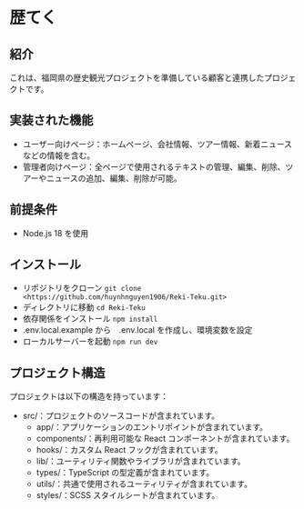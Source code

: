 # 歴てく

## 紹介

これは、福岡県の歴史観光プロジェクトを準備している顧客と連携したプロジェクトです。

## 実装された機能

-   ユーザー向けページ：ホームページ、会社情報、ツアー情報、新着ニュースなどの情報を含む。
-   管理者向けページ：全ページで使用されるテキストの管理、編集、削除、ツアーやニュースの追加、編集、削除が可能。

## 前提条件

-   Node.js 18 を使用

## インストール

-   リポジトリをクローン `git clone <https://github.com/huynhnguyen1906/Reki-Teku.git>`
-   ディレクトリに移動 `cd Reki-Teku`
-   依存関係をインストール `npm install`
-   .env.local.example から　.env.local を作成し、環境変数を設定
-   ローカルサーバーを起動 `npm run dev`

## プロジェクト構造

プロジェクトは以下の構造を持っています：

-   src/：プロジェクトのソースコードが含まれています。
    -   app/：アプリケーションのエントリポイントが含まれています。
    -   components/：再利用可能な React コンポーネントが含まれています。
    -   hooks/：カスタム React フックが含まれています。
    -   lib/：ユーティリティ関数やライブラリが含まれています。
    -   types/：TypeScript の型定義が含まれています。
    -   utils/：共通で使用されるユーティリティが含まれています。
    -   styles/：SCSS スタイルシートが含まれています。
